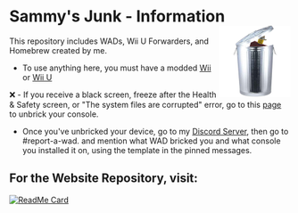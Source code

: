 # Sammy's Junk - Information <img src="https://github.com/SammyGoesHowdy/SammysJunk/blob/main/Sammy%20Junk.png" align="right" width="128" height="128"  /> 

This repository includes WADs, Wii U Forwarders, and Homebrew created by me.

* To use anything here, you must have a modded [Wii](https://wii.hacks.guide) or [Wii U](https://wiiu.hacks.guide/#/)

❌ - If you receive a black screen, freeze after the Health & Safety screen, or "The system files are corrupted" error, go to this [page](https://wiki.hacks.guide/wiki/Wii:Banner_Unbrick) to unbrick your console. 
* Once you've unbricked your device, go to my [Discord Server](https://discord.gg/FeSVNNBCej), then go to #report-a-wad. and mention what WAD bricked you and what console you installed it on, using the template in the pinned messages.


## For the Website Repository, visit:

[![ReadMe Card](https://github-readme-stats.vercel.app/api/pin/?username=SammyGoesHowdy&repo=junk)](https://github.com/SammyGoesHowdy/junk)
